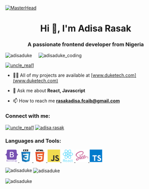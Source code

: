 [![MasterHead](https://img.freepik.com/premium-vector/front-end-developer-typographic-header_277904-11487.jpg?w=2000)](https://rishavchanda.io)

<h1 align="center">Hi 👋, I'm Adisa Rasak</h1>
<h3 align="center">A passionate frontend developer from Nigeria</h3>
<img align='right' width='400' scr="https://cdn.dribbble.com/users/1162077/screenshots/3848914/programmer.gif" alt='adisaduke_coding'/>



<p align="left"> <img src="https://komarev.com/ghpvc/?username=adisaduke&label=Profile%20views&color=0e75b6&style=flat" alt="adisaduke" /> </p>

<p align="left"> <a href="https://twitter.com/uncle_real1" target="blank"><img src="https://img.shields.io/twitter/follow/uncle_real1?logo=twitter&style=for-the-badge" alt="uncle_real1" /></a> </p>

- 👨‍💻 All of my projects are available at [www.duketech.com](www.duketech.com)

- 💬 Ask me about **React, Javascript**

- 📫 How to reach me **rasakadisa.fcaib@gmail.com**

<h3 align="left">Connect with me:</h3>
<p align="left">
<a href="https://twitter.com/uncle_real1" target="blank"><img align="center" src="https://raw.githubusercontent.com/rahuldkjain/github-profile-readme-generator/master/src/images/icons/Social/twitter.svg" alt="uncle_real1" height="30" width="40" /></a>
<a href="https://linkedin.com/in/adisa rasak" target="blank"><img align="center" src="https://raw.githubusercontent.com/rahuldkjain/github-profile-readme-generator/master/src/images/icons/Social/linked-in-alt.svg" alt="adisa rasak" height="30" width="40" /></a>
</p>

<h3 align="left">Languages and Tools:</h3>
<p align="left"> <a href="https://getbootstrap.com" target="_blank" rel="noreferrer"> <img src="https://raw.githubusercontent.com/devicons/devicon/master/icons/bootstrap/bootstrap-plain-wordmark.svg" alt="bootstrap" width="40" height="40"/> </a> <a href="https://www.w3schools.com/css/" target="_blank" rel="noreferrer"> <img src="https://raw.githubusercontent.com/devicons/devicon/master/icons/css3/css3-original-wordmark.svg" alt="css3" width="40" height="40"/> </a> <a href="https://www.w3.org/html/" target="_blank" rel="noreferrer"> <img src="https://raw.githubusercontent.com/devicons/devicon/master/icons/html5/html5-original-wordmark.svg" alt="html5" width="40" height="40"/> </a> <a href="https://developer.mozilla.org/en-US/docs/Web/JavaScript" target="_blank" rel="noreferrer"> <img src="https://raw.githubusercontent.com/devicons/devicon/master/icons/javascript/javascript-original.svg" alt="javascript" width="40" height="40"/> </a> <a href="https://reactjs.org/" target="_blank" rel="noreferrer"> <img src="https://raw.githubusercontent.com/devicons/devicon/master/icons/react/react-original-wordmark.svg" alt="react" width="40" height="40"/> </a> <a href="https://sass-lang.com" target="_blank" rel="noreferrer"> <img src="https://raw.githubusercontent.com/devicons/devicon/master/icons/sass/sass-original.svg" alt="sass" width="40" height="40"/> </a> <a href="https://www.typescriptlang.org/" target="_blank" rel="noreferrer"> <img src="https://raw.githubusercontent.com/devicons/devicon/master/icons/typescript/typescript-original.svg" alt="typescript" width="40" height="40"/> </a> </p>

<p><img align="left" src="https://github-readme-stats.vercel.app/api/top-langs?username=adisaduke&show_icons=true&locale=en&layout=compact" alt="adisaduke" /></p>

<p>&nbsp;<img align="center" src="https://github-readme-stats.vercel.app/api?username=adisaduke&show_icons=true&locale=en" alt="adisaduke" /></p>

<p><img align="center" src="https://github-readme-streak-stats.herokuapp.com/?user=adisaduke&" alt="adisaduke" /></p>
